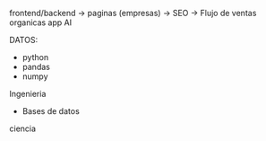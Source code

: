 frontend/backend -> paginas (empresas) -> SEO -> Flujo de ventas organicas
app
AI


DATOS:
- python
- pandas
- numpy

Ingenieria
- Bases de datos

ciencia

